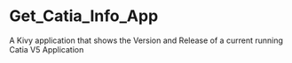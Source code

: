 # Get_Catia_Info_App
A Kivy application that shows the Version and Release of a current running Catia V5 Application
